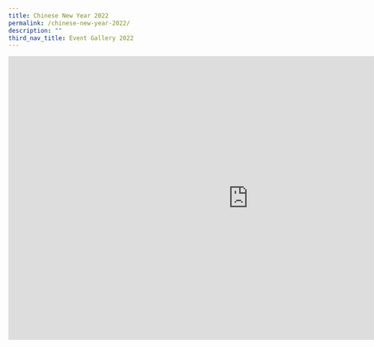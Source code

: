 ```yaml
---
title: Chinese New Year 2022
permalink: /chinese-new-year-2022/
description: ""
third_nav_title: Event Gallery 2022
---
```

<iframe src="https://docs.google.com/presentation/d/e/2PACX-1vT7OAz0HSxZS2sNIzd6LwwbeLOtFIX7QW7KNBDtsi5x6v4z_m0TNTwibouXoph7yWbem3j8J-8YpIgH/embed?start=false&loop=false&delayms=10000" frameborder="0" width="960" height="569" allowfullscreen="true"></iframe>